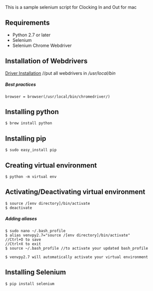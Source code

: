 This is a sample selenium script for Clocking In and Out for mac

## Requirements
* Python 2.7 or later
* Selenium
* Selenium Chrome Webdriver

## Installation of Webdrivers
[Driver Installation](http://selenium-python.readthedocs.io/installation.html)
//put all webdrivers in _/usr/local/bin_

##### Best practices
`browser = browser(/usr/local/bin/chromedriver/)`

## Installing python
```
$ brew install python
```

## Installing pip
```
$ sudo easy_install pip
```

## Creating virtual environment
```
$ python -m virtual env
```

## Activating/Deactivating virtual environment
```
$ source /[env directory]/bin/activate
$ deactivate
```
##### Adding aliases
```
$ sudo nano ~/.bash_profile
$ alias venvpy2.7="source /[env directory]/bin/activate"
//Ctrl+O to save
//Ctrl+X to exit
$ source ~/.bash_profile //to activate your updated bash_profile

$ venvpy2.7 will automatically activate your virtual environment
```

## Installing Selenium
`$ pip install selenium`

